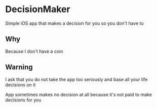 # DecisionMaker

Simple iOS app that makes a decision for you so you don't have to

## Why

Because I don't have a coin

## Warning

I ask that you do not take the app too seriously and base all your life decisions on it

App sometimes makes no decision at all because it's not paid to make decisions for you
